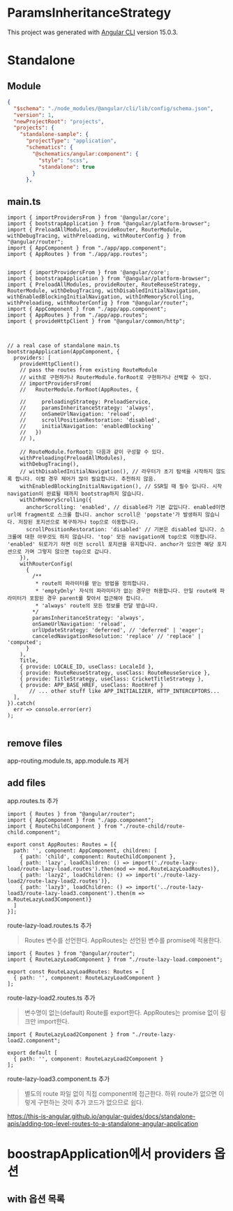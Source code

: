 # ParamsInheritanceStrategy

This project was generated with [Angular CLI](https://github.com/angular/angular-cli) version 15.0.3.

# Standalone

## Module

```json
{
  "$schema": "./node_modules/@angular/cli/lib/config/schema.json",
  "version": 1,
  "newProjectRoot": "projects",
  "projects": {
    "standalone-sample": {
      "projectType": "application",
      "schematics": {
        "@schematics/angular:component": {
          "style": "scss",
          "standalone": true
        }
      },
```

## main.ts

```tsx
import { importProvidersFrom } from '@angular/core';
import { bootstrapApplication } from "@angular/platform-browser";
import { PreloadAllModules, provideRouter, RouterModule, withDebugTracing, withPreloading, withRouterConfig } from "@angular/router";
import { AppComponent } from "./app/app.component";
import { AppRoutes } from "./app/app.routes";


import { importProvidersFrom } from '@angular/core';
import { bootstrapApplication } from "@angular/platform-browser";
import { PreloadAllModules, provideRouter, RouteReuseStrategy, RouterModule, withDebugTracing, withDisabledInitialNavigation, withEnabledBlockingInitialNavigation, withInMemoryScrolling, withPreloading, withRouterConfig } from "@angular/router";
import { AppComponent } from "./app/app.component";
import { AppRoutes } from "./app/app.routes";
import { provideHttpClient } from "@angular/common/http";



// a real case of standalone main.ts
bootstrapApplication(AppComponent, {
  providers: [
    provideHttpClient(),
    // pass the routes from existing RouteModule
    // with로 구현하거나 RouterModule.forRoot로 구현하거나 선택할 수 있다.
    // importProvidersFrom(
    //   RouterModule.forRoot(AppRoutes, {
        
    //     preloadingStrategy: PreloadService,
    //     paramsInheritanceStrategy: 'always',
    //     onSameUrlNavigation: 'reload',
    //     scrollPositionRestoration: 'disabled',
    //     initialNavigation: 'enabledBlocking'
    //   })
    // ),
    
    // RouteModule.forRoot는 다음과 같이 구성할 수 있다.
    withPreloading(PreloadAllModules),
    withDebugTracing(),
    // withDisabledInitialNavigation(), // 라우터가 초기 탐색을 시작하지 않도록 합니다. 이럴 경우 제어가 많이 필요합니다. 추천하지 않음.
    withEnabledBlockingInitialNavigation(), // SSR일 때 필수 입니다. 시작 navigation이 완료될 때까지 bootstrap하지 않습니다.
    withInMemoryScrolling({
      anchorScrolling: 'enabled', // disabled가 기본 값입니다. enabled이면 url에 fragment로 스크롤 합니다. anchor scroll은 'popstate'가 발생하지 않습니다. 저장된 포지션으로 복구하거나 top으로 이동합니다.
      scrollPositionRestoration: 'disabled' // 기본은 disabled 입니다. 스크롤에 대한 아무것도 하지 않습니다. 'top' 모든 navigation에 top으로 이동합니다. 'enabled' 뒤로가기 하면 이전 scroll 포지션을 유지합니다. anchor가 있으면 해당 포지션으로 가며 그렇지 않으면 top으로 갑니다.
    }),
    withRouterConfig(
      {
        /**
         * route의 파라미터를 받는 방법을 정의합니다.
         * 'emptyOnly' 자식의 파라미터가 없는 경우만 허용합니다. 만일 route에 파라미터가 포함된 경우 parent를 찾아서 접근해야 합니다.
         * 'always' route의 모든 정보를 전달 받습니다.
        */
        paramsInheritanceStrategy: 'always',
        onSameUrlNavigation: 'reload',
        urlUpdateStrategy: 'deferred', // 'deferred' | 'eager';
        canceledNavigationResolution: 'replace' // 'replace' | 'computed';
      }
    ),
    Title,
    { provide: LOCALE_ID, useClass: LocaleId },
    { provide: RouteReuseStrategy, useClass: RouteReuseService },
    { provide: TitleStrategy, useClass: CricketTitleStrategy },
    { provide: APP_BASE_HREF, useClass: RootHref }
       // ... other stuff like APP_INITIALIZER, HTTP_INTERCEPTORS...
  ],
}).catch(
  err => console.error(err)
);


```

## remove files
app-routing.module.ts, app.module.ts 제거

## add files
app.routes.ts 추가

```tsx
import { Routes } from "@angular/router";
import { AppComponent } from "./app.component";
import { RouteChildComponent } from "./route-child/route-child.component";

export const AppRoutes: Routes = [{
  path: '', component: AppComponent, children: [
    { path: 'child', component: RouteChildComponent },
    { path: 'lazy', loadChildren: () => import('./route-lazy-load/route-lazy-load.routes').then(mod => mod.RouteLazyLoadRoutes)},
    { path: 'lazy2', loadChildren: () => import('./route-lazy-load2/route-lazy-load2.routes')},
    { path: 'lazy3', loadChildren: () => import('../route-lazy-load3/route-lazy-load3.component').then(m => m.RouteLazyLoad3Component)}
  ]
}];
```

route-lazy-load.routes.ts 추가
> Routes 변수를 선언한다. AppRoutes는 선언된 변수를 promise에 적용한다.

```tsx
import { Routes } from "@angular/router";
import { RouteLazyLoadComponent } from "./route-lazy-load.component";

export const RouteLazyLoadRoutes: Routes = [
  { path: '', component: RouteLazyLoadComponent }
];
```

route-lazy-load2.routes.ts 추가
> 변수명이 없는(default) Route를 export한다. AppRoutes는 promise 없이 링크만 import한다.
```tsx
import { RouteLazyLoad2Component } from "./route-lazy-load2.component";

export default [
  { path: '', component: RouteLazyLoad2Component }
];
```

route-lazy-load3.component.ts 추가
> 별도의 route 파일 없이 직접 component에 접근한다. 하위 route가 없으면 이렇게 구현하는 것이 추가 코드가 없으므로 쉽다.



https://this-is-angular.github.io/angular-guides/docs/standalone-apis/adding-top-level-routes-to-a-standalone-angular-application


# boostrapApplication에서 providers 옵션
## with 옵션 목록
